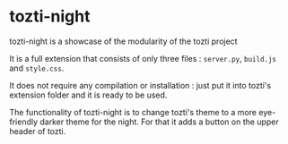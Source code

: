 # tozti-night

tozti-night is a showcase of the modularity of the tozti project

It is a full extension that consists of only three files : `server.py`, `build.js` and `style.css`.

It does not require any compilation or installation : just put it into tozti's extension folder and it is ready to be used.

The functionality of tozti-night is to change tozti's theme to a more eye-friendly darker theme for the night. For that it adds a button on the upper header of tozti.